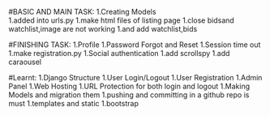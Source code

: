 #BASIC AND MAIN TASK:
1.Creating Models  
1.added into urls.py
1.make html files of listing page
1.close bidsand watchlist,image are not working
1.and add watchlist,bids



#FINISHING TASK:
1.Profile
1.Password Forgot and Reset
1.Session time out 
1.make registration.py
1.Social authentication
1.add scrollspy
1.add caraousel



#Learnt:
1.Django Structure
1.User Login/Logout
1.User Registration
1.Admin Panel
1.Web Hosting
1.URL Protection for both login and logout
1.Making Models and migration them
1.pushing and committing in a github repo is must
1.templates and static
1.bootstrap

